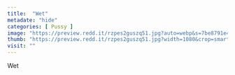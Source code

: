 ```yaml
---
title:  "Wet"
metadate: "hide"
categories: [ Pussy ]
image: "https://preview.redd.it/rzpes2guszq51.jpg?auto=webp&s=7be8791e49bd8b18748f782c185563814b680de3"
thumb: "https://preview.redd.it/rzpes2guszq51.jpg?width=1080&crop=smart&auto=webp&s=8ffe4e9500ef0a1d0769b2763f84b13d1eb1e5e6"
visit: ""
---
```

Wet
